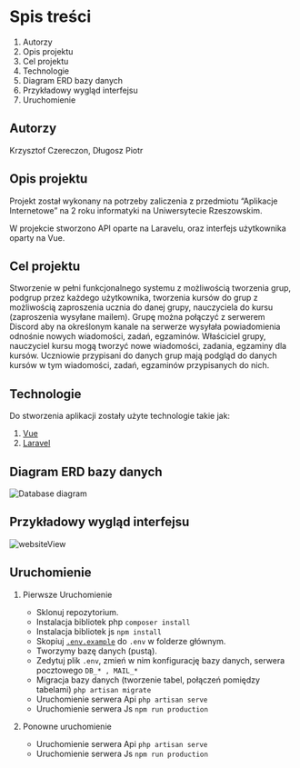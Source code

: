 # Spis treści

1. Autorzy
1. Opis projektu
1. Cel projektu
1. Technologie
1. Diagram ERD bazy danych
1. Przykładowy wygląd interfejsu
1. Uruchomienie

## Autorzy
Krzysztof Czereczon, Długosz Piotr
## Opis projektu
Projekt został wykonany na potrzeby zaliczenia z przedmiotu “Aplikacje Internetowe” na 2 roku informatyki na Uniwersytecie Rzeszowskim.

W projekcie stworzono API oparte na Laravelu, oraz interfejs użytkownika oparty na Vue.

## Cel projektu
Stworzenie w pełni funkcjonalnego systemu z możliwością tworzenia grup, podgrup przez każdego użytkownika, tworzenia kursów do grup z możliwością zaproszenia ucznia do danej grupy, nauczyciela do kursu (zaproszenia wysyłane mailem). Grupę można połączyć z serwerem Discord aby na określonym kanale na serwerze wysyłała powiadomienia odnośnie nowych wiadomości, zadań, egzaminów. Właściciel grupy, nauczyciel kursu mogą tworzyć nowe wiadomości, zadania, egzaminy dla kursów. Uczniowie przypisani do danych grup mają podgląd do danych kursów w tym wiadomości, zadań, egzaminów przypisanych do nich.

## Technologie
Do stworzenia aplikacji zostały użyte technologie takie jak:
1. [Vue](https://github.com/vuejs/vue)
1. [Laravel](https://github.com/laravel/laravel)

## Diagram ERD bazy danych
![Database diagram](https://i.imgur.com/jaeeNFj.png)

## Przykładowy wygląd interfejsu
![websiteView](https://i.imgur.com/CJe1EhC.png)

## Uruchomienie
1. Pierwsze Uruchomienie
     * Sklonuj repozytorium.
     * Instalacja bibliotek php ```composer install```
     * Instalacja bibliotek js ```npm install```
     * Skopiuj [```.env.example```](https://github.com/kczereczon/Partup/blob/master/.env.example) do ```.env``` w folderze głównym.
     * Tworzymy bazę danych (pustą).
     * Zedytuj plik ```.env```, zmień w nim konfigurację bazy danych, serwera pocztowego ```DB_* , MAIL_*```
     * Migracja bazy danych (tworzenie tabel, połączeń pomiędzy tabelami) ```php artisan migrate```   
     * Uruchomienie serwera Api ```php artisan serve```
     * Uruchomienie serwera Js ```npm run production```
        
2. Ponowne uruchomienie
     * Uruchomienie serwera Api ```php artisan serve```
     * Uruchomienie serwera Js ```npm run production```
